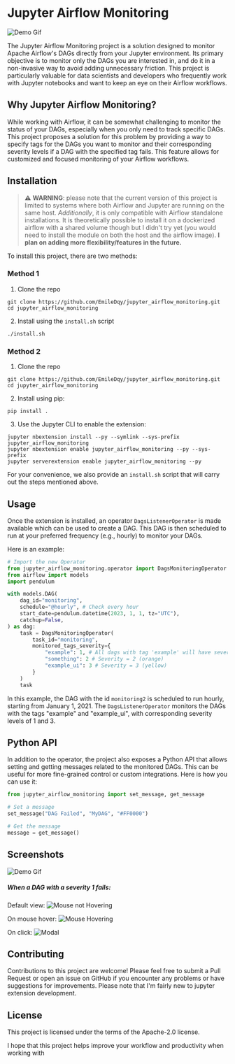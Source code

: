 # Jupyter Airflow Monitoring
![Demo Gif](./images/demo.gif)

The Jupyter Airflow Monitoring project is a solution designed to monitor Apache Airflow's DAGs directly from your Jupyter environment. Its primary objective is to monitor only the DAGs you are interested in, and do it in a non-invasive way to avoid adding unnecessary friction. This project is particularly valuable for data scientists and developers who frequently work with Jupyter notebooks and want to keep an eye on their Airflow workflows.

## Why Jupyter Airflow Monitoring?

While working with Airflow, it can be somewhat challenging to monitor the status of your DAGs, especially when you only need to track specific DAGs. This project proposes a solution for this problem by providing a way to specify tags for the DAGs you want to monitor and their corresponding severity levels if a DAG with the specified tag fails. This feature allows for customized and focused monitoring of your Airflow workflows. 

## Installation

> :warning: **WARNING**: please note that the current version of this project is limited to systems where both Airflow and Jupyter are running on the same host. *Additionally*, it is only compatible with Airflow standalone installations. It is theoretically possible to install it on a dockerized airflow with a shared volume though but I didn't try yet (you would need to install the module on both the host and the airflow image). 
__I plan on adding more flexibility/features in the future.__

To install this project, there are two methods:

### Method 1
1. Clone the repo
```
git clone https://github.com/EmileDqy/jupyter_airflow_monitoring.git
cd jupyter_airflow_monitoring
```

2. Install using the `install.sh` script
```
./install.sh
```

### Method 2
1. Clone the repo
```
git clone https://github.com/EmileDqy/jupyter_airflow_monitoring.git
cd jupyter_airflow_monitoring
```

2. Install using pip:
```
pip install .
```

3. Use the Jupyter CLI to enable the extension:

```
jupyter nbextension install --py --symlink --sys-prefix jupyter_airflow_monitoring
jupyter nbextension enable jupyter_airflow_monitoring --py --sys-prefix
jupyter serverextension enable jupyter_airflow_monitoring --py 
```

For your convenience, we also provide an `install.sh` script that will carry out the steps mentioned above.

## Usage

Once the extension is installed, an operator `DagsListenerOperator` is made available which can be used to create a DAG. This DAG is then scheduled to run at your preferred frequency (e.g., hourly) to monitor your DAGs.

Here is an example:

```python
# Import the new Operator
from jupyter_airflow_monitoring.operator import DagsMonitoringOperator
from airflow import models
import pendulum

with models.DAG(
    dag_id="monitoring",
    schedule="@hourly", # Check every hour
    start_date=pendulum.datetime(2023, 1, 1, tz="UTC"),
    catchup=False,
) as dag:
    task = DagsMonitoringOperator(
        task_id="monitoring", 
        monitored_tags_severity={
            "example": 1, # All dags with tag 'example' will have severity=1 (red) when they fail
            "something": 2 # Severity = 2 (orange)
            "example_ui": 3 # Severity = 3 (yellow)
        }
    )
    task
```

In this example, the DAG with the id `monitoring2` is scheduled to run hourly, starting from January 1, 2021. The `DagsListenerOperator` monitors the DAGs with the tags "example" and "example_ui", with corresponding severity levels of 1 and 3.

## Python API

In addition to the operator, the project also exposes a Python API that allows setting and getting messages related to the monitored DAGs. This can be useful for more fine-grained control or custom integrations. Here is how you can use it:

```python
from jupyter_airflow_monitoring import set_message, get_message

# Set a message
set_message("DAG Failed", "MyDAG", "#FF0000")

# Get the message
message = get_message()
```

## Screenshots

![Demo Gif](./images/demo.gif)

##### When a DAG with a severity 1 fails:
Default view:
![Mouse not Hovering](./images/nohover.png)

On mouse hover:
![Mouse Hovering](./images/hover.png)

On click:
![Modal](./images/modal.png)


## Contributing

Contributions to this project are welcome! Please feel free to submit a Pull Request or open an issue on GitHub if you encounter any problems or have suggestions for improvements. Please note that I'm fairly new to jupyter extension development.

## License

This project is licensed under the terms of the Apache-2.0 license.

I hope that this project helps improve your workflow and productivity when working with